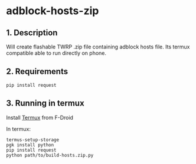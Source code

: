 # adblock-hosts-zip

## 1. Description
Will create flashable TWRP .zip file containing adblock hosts file. Its termux compatible able to run directly on phone.

## 2. Requirements
   ```
   pip install request
   ```

## 3. Running in termux
Install [Termux](https://termux.com/) from F-Droid

In termux:
```
termus-setup-storage
pgk install python
pip install request
python path/to/build-hosts.zip.py
```